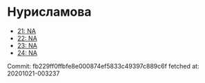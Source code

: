 # Нурисламова
- [21: NA](21.md)
- [22: NA](22.md)
- [23: NA](23.md)
- [24: NA](24.md)

Commit: fb229ff0ffbfe8e000874ef5833c49397c889c6f
 fetched at: 20201021-003237
